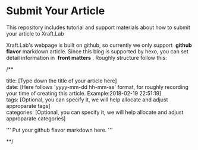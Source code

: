# Submit Your Article
This repository includes tutorial and support materials about how to submit your article to Xraft.Lab

Xraft.Lab's webpage is built on github, so currently we only support  **github flavor**  markdown article. Since this blog is supported by hexo, you can set detail information in  **front matters**  .
Roughly structure follow this:

/**

title: [Type down the title of your article here] </br>
date: [Here follows 'yyyy-mm-dd hh-mm-ss' format, for roughly recording your time of creating this article. Example:2018-02-19 22:51:19]</br>
tags: [Optional, you can specify it, we will help allocate and adjust approparate tags] </br>
categories: [Optional, you can specify it, we will help allocate and adjust approparate categories] </br>

'''
Put your github flavor markdown here.
'''

**/

